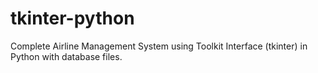 # tkinter-python
Complete Airline Management System using Toolkit Interface (tkinter) in Python with database files.
